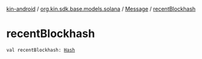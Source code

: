 [kin-android](../../index.md) / [org.kin.sdk.base.models.solana](../index.md) / [Message](index.md) / [recentBlockhash](./recent-blockhash.md)

# recentBlockhash

`val recentBlockhash: `[`Hash`](../-hash/index.md)